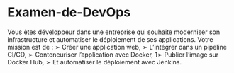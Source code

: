 # Examen-de-DevOps
Vous êtes développeur dans une entreprise qui souhaite moderniser son infrastructure et automatiser le déploiement de ses applications. Votre mission est de : ➢ Créer une application web, ➢ L’intégrer dans un pipeline CI/CD, ➢ Conteneuriser l’application avec Docker, 1➢ Publier l’image sur Docker Hub, ➢ Et automatiser le déploiement avec Jenkins. 



